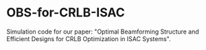 # OBS-for-CRLB-ISAC
Simulation code for our paper: "Optimal Beamforming Structure and Efficient Designs for CRLB Optimization in ISAC Systems". 
